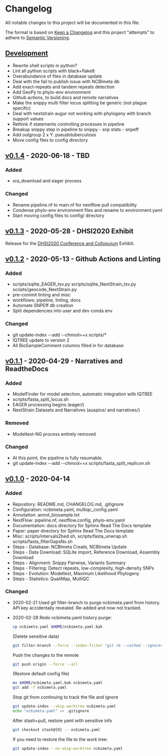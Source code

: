 # Changelog

All notable changes to this project will be documented in this file.

The format is based on [Keep a Changelog](http://keepachangelog.com/en/1.0.0/)
and this project "attempts" to adhere to [Semantic Versioning](http://semver.org/spec/v2.0.0.html).

## [Development]

- Rewrite shell scripts in python?
- Lint all python scripts with black+flake8
- Overabundance of files in database update
- Deal with the fail to publish issue with NCBImeta db
- Add exact-repeats and tandem repeats detection
- Add GeoPy to phylo-env environment
- Github actions, to build docs and remote narratives
- Make the snippy multi filter locus splitting be generic (not plague specific)
- Deal with nextstrain augur not working with phylogeny with branch support values
- Rethink if statements controlling processes in pipeline
- Breakup snippy step in pipeline to snippy - snp stats - snpeff
- Add outgroup 2 x Y. pseudotuberculosis
- Move config files to config directory

## [v0.1.4] - 2020-06-18 - TBD

### Added

- sra_download and eager process

### Changed

- Rename pipeline.nf to main.nf for nextflow pull compatibility
- Condense phylo-env environment files and rename to environment.yaml
- Start moving config files to config/ directory

## [v0.1.3] - 2020-05-28 - DHSI2020 Exhibit

Release for the [DHSI2020 Conference and Colloquium](https://dhsi.org/dhsi-2020/#colloquium) Exhibit.

## [v0.1.2] - 2020-05-13 - Github Actions and Linting

### Added

- scripts/sqlite_EAGER_tsv.py scripts/sqlite_NextStrain_tsv.py scripts/geocode_NextStrain.py
- pre-commit linting and misc
- workflows: pipeline, linting, docs
- Automate SNPEff db creation
- Split dependencies into user and dev conda env

### Changed

- git update-index --add --chmod=+x scripts/*
- IQTREE update to version 2
- All BioSampleComment columns filled in for database

## [v0.1.1] - 2020-04-29 - Narratives and ReadtheDocs

### Added

- ModelFinder for model selection, automatic integration with IQTREE
- scripts/fasta_split_locus.sh
- EAGER processing begins  (eager/)
- NextStrain Datasets and Narratives (auspice/ and narratives/)

### Removed

- Modeltest-NG process entirely removed

### Changed

- At this point, the pipeline is fully resumable.
- git update-index --add --chmod=+x scripts/fasta_split_replicon.sh

## [v0.1.0] - 2020-04-14

### Added

- Repository: README.md, CHANGELOG.md, .gitignore
- Configuration: ncbimeta.yaml, multiqc_config.yaml
- Annotation: annot_biosample.txt
- NextFlow: pipeline.nf, nextflow.config, phylo-env.yaml
- Documentation: docs directory for Sphinx Read The Docs template
- Paper: paper directory for Sphinx Read The Docs template
- Misc: scripts/intervals2bed.sh, scripts/fasta_unwrap.sh scripts/fasta_filterGapsNs.sh
- Steps - Database: NCBImeta Create, NCBImeta Update
- Steps - Data Download: SQLite import, Reference Download, Assembly Download
- Steps - Alignment: Snippy Pairwise, Variants Summary
- Steps - Filtering: Detect repeats, low-complexity, high-density SNPs
- Steps - Evolution: Modeltest, Maximum Likelihood Phylogeny
- Steps - Statistics: QualiMap, MultiQC

### Changed

- 2020-02-21 Used git filter-branch to purge ncbimeta.yaml from history. API key accidentally revealed. Re-added and now not tracked.
- 2020-02-28 Redo ncbimeta.yaml history purge:

  ```bash
  cp ncbimeta.yaml $HOME/ncbimeta.yaml.bak
  ```

  (Delete sensitive data)

  ```bash
  git filter-branch --force --index-filter "git rm --cached --ignore-unmatch ncbimeta.yaml" --prune-empty --tag-name-filter cat -- --all
  ```

  Push the changes to the remote

  ```bash
  git push origin --force --all
  ```

  (Restore default config file)

  ```bash
  mv $HOME/ncbimeta.yaml.bak ncbimeta.yaml
  git add -f ncbimeta.yaml
  ```

  Stop git from continuing to track the file and ignore

  ```bash
  git update-index --skip-worktree ncbimeta.yaml
  echo "ncbimeta.yaml" >> .gitignore
  ```

  After stash+pull, restore yaml with sensitive info

  ```bash
  git checkout stash@{0} -- ncbimeta.yaml
  ```

  If you need to restore the file to the work tree:

  ```bash
  git update-index --no-skip-worktree ncbimeta.yaml
  ```

[Development]: https://github.com/ktmeaton/paper-phylogeography/compare/HEAD...dev
[v0.1.4]: https://github.com/ktmeaton/paper-phylogeography/compare/v0.1.3...HEAD
[v0.1.3]: https://github.com/ktmeaton/paper-phylogeography/compare/v0.1.2...v0.1.3
[v0.1.2]: https://github.com/ktmeaton/paper-phylogeography/compare/v0.1.1...v0.1.2
[v0.1.1]: https://github.com/ktmeaton/paper-phylogeography/compare/v0.1.0...v0.1.1
[v0.1.0]: https://github.com/ktmeaton/paper-phylogeography/compare/de952505c2a4ebbfdd7a6747896e3e7372c8030b...v0.1.0

<!-- markdownlint-disable-file MD024 -->
